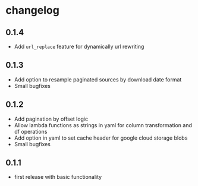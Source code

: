# changelog

## 0.1.4

- Add `url_replace` feature for dynamically url rewriting

## 0.1.3

- Add option to resample paginated sources by download date format
- Small bugfixes


## 0.1.2

- Add pagination by offset logic
- Allow lambda functions as strings in yaml for column transformation and df operations
- Add option in yaml to set cache header for google cloud storage blobs
- Small bugfixes


## 0.1.1

- first release with basic functionality

